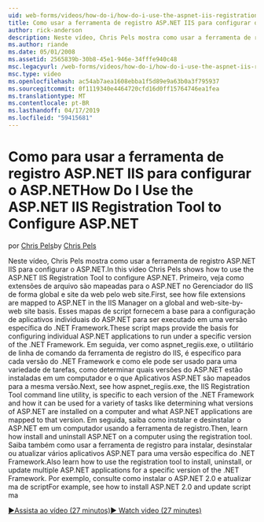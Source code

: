 ```yaml
---
uid: web-forms/videos/how-do-i/how-do-i-use-the-aspnet-iis-registration-tool-to-configure-aspnet
title: Como usar a ferramenta de registro ASP.NET IIS para configurar o ASP.NET | Microsoft Docs
author: rick-anderson
description: Neste vídeo, Chris Pels mostra como usar a ferramenta de registro ASP.NET IIS para configurar o ASP.NET. Primeiro, veja como as extensões de arquivo são mapeadas para o ASP.NET na...
ms.author: riande
ms.date: 05/01/2008
ms.assetid: 2565839b-30b8-45e1-946e-34fffe940c48
msc.legacyurl: /web-forms/videos/how-do-i/how-do-i-use-the-aspnet-iis-registration-tool-to-configure-aspnet
msc.type: video
ms.openlocfilehash: ac54ab7aea1608ebba1f5d89e9a63b0a3f795937
ms.sourcegitcommit: 0f1119340e4464720cfd16d0ff15764746ea1fea
ms.translationtype: MT
ms.contentlocale: pt-BR
ms.lasthandoff: 04/17/2019
ms.locfileid: "59415681"
---
```

# <a name="how-do-i-use-the-aspnet-iis-registration-tool-to-configure-aspnet"></a><span data-ttu-id="19d03-104">Como para usar a ferramenta de registro ASP.NET IIS para configurar o ASP.NET</span><span class="sxs-lookup"><span data-stu-id="19d03-104">How Do I Use the ASP.NET IIS Registration Tool to Configure ASP.NET</span></span>

<span data-ttu-id="19d03-105">por [Chris Pels](https://twitter.com/chrispels)</span><span class="sxs-lookup"><span data-stu-id="19d03-105">by [Chris Pels](https://twitter.com/chrispels)</span></span>

<span data-ttu-id="19d03-106">Neste vídeo, Chris Pels mostra como usar a ferramenta de registro ASP.NET IIS para configurar o ASP.NET.</span><span class="sxs-lookup"><span data-stu-id="19d03-106">In this video Chris Pels shows how to use the ASP.NET IIS Registration Tool to configure ASP.NET.</span></span> <span data-ttu-id="19d03-107">Primeiro, veja como extensões de arquivo são mapeadas para o ASP.NET no Gerenciador do IIS de forma global e site da web pelo web site.</span><span class="sxs-lookup"><span data-stu-id="19d03-107">First, see how file extensions are mapped to ASP.NET in the IIS Manager on a global and web-site-by-web site basis.</span></span> <span data-ttu-id="19d03-108">Esses mapas de script fornecem a base para a configuração de aplicativos individuais do ASP.NET para ser executado em uma versão específica do .NET Framework.</span><span class="sxs-lookup"><span data-stu-id="19d03-108">These script maps provide the basis for configuring individual ASP.NET applications to run under a specific version of the .NET Framework.</span></span> <span data-ttu-id="19d03-109">Em seguida, ver como aspnet\_regiis.exe, o utilitário de linha de comando da ferramenta de registro do IIS, é específico para cada versão do .NET Framework e como ele pode ser usado para uma variedade de tarefas, como determinar quais versões do ASP.NET estão instaladas em um computador e o que Aplicativos ASP.NET são mapeados para a mesma versão.</span><span class="sxs-lookup"><span data-stu-id="19d03-109">Next, see how aspnet\_regiis.exe, the IIS Registration Tool command line utility, is specific to each version of the .NET Framework and how it can be used for a variety of tasks like determining what versions of ASP.NET are installed on a computer and what ASP.NET applications are mapped to that version.</span></span> <span data-ttu-id="19d03-110">Em seguida, saiba como instalar e desinstalar o ASP.NET em um computador usando a ferramenta de registro.</span><span class="sxs-lookup"><span data-stu-id="19d03-110">Then, learn how install and uninstall ASP.NET on a computer using the registration tool.</span></span> <span data-ttu-id="19d03-111">Saiba também como usar a ferramenta de registro para instalar, desinstalar ou atualizar vários aplicativos ASP.NET para uma versão específica do .NET Framework.</span><span class="sxs-lookup"><span data-stu-id="19d03-111">Also learn how to use the registration tool to install, uninstall, or update multiple ASP.NET applications for a specific version of the .NET Framework.</span></span> <span data-ttu-id="19d03-112">Por exemplo, consulte como instalar o ASP.NET 2.0 e atualizar ma de script</span><span class="sxs-lookup"><span data-stu-id="19d03-112">For example, see how to install ASP.NET 2.0 and update script ma</span></span>

[<span data-ttu-id="19d03-113">&#9654;Assista ao vídeo (27 minutos)</span><span class="sxs-lookup"><span data-stu-id="19d03-113">&#9654; Watch video (27 minutes)</span></span>](https://channel9.msdn.com/Blogs/ASP-NET-Site-Videos/how-do-i-use-the-aspnet-iis-registration-tool-to-configure-aspnet)
